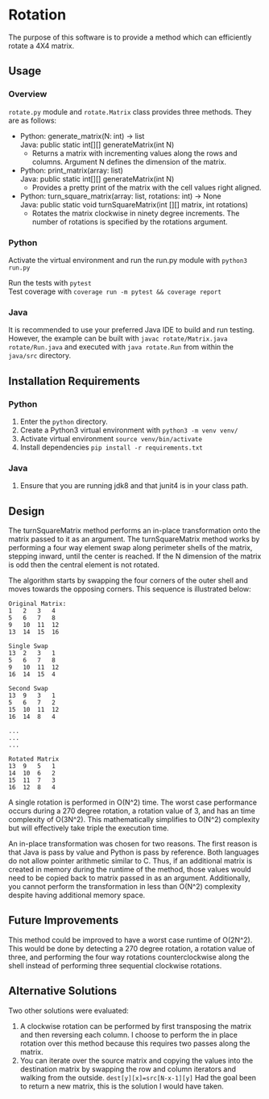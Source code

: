 # Rotation

The purpose of this software is to provide a method which can efficiently rotate
a 4X4 matrix.

## Usage
### Overview
`rotate.py` module and `rotate.Matrix` class provides three methods. They are as
follows:<br>
- Python: generate_matrix(N: int) -> list<br>
  Java: public static int[][] generateMatrix(int N)<br>
  - Returns a matrix with incrementing values along the rows and columns.
      Argument N defines the dimension of the matrix.
- Python: print_matrix(array: list)<br>
  Java:  public static int[][] generateMatrix(int N)<br>
    - Provides a pretty print of the matrix with the cell values right aligned.
- Python: turn_square_matrix(array: list, rotations: int) -> None<br>
  Java: public static void turnSquareMatrix(int [][] matrix, int rotations)<br>
    - Rotates the matrix clockwise in ninety degree increments. The number of
        rotations is specified by the rotations argument.

### Python
Activate the virtual environment and run the run.py module with `python3
run.py`<br>

Run the tests with `pytest`<br>
Test coverage with `coverage run -m pytest && coverage report`<br>


### Java
It is recommended to use your preferred Java IDE to build and run testing.
However, the example can be built with `javac rotate/Matrix.java
rotate/Run.java` and executed with `java rotate.Run` from within the `java/src`
directory.<br>

## Installation Requirements
### Python
1. Enter the `python` directory.
2. Create a Python3 virtual environment with `python3 -m venv venv/`
3. Activate virtual environment `source venv/bin/activate`
4. Install dependencies `pip install -r requirements.txt`

### Java
1. Ensure that you are running jdk8 and that junit4 is in your class path.

## Design

The turnSquareMatrix method performs an in-place transformation onto the
matrix passed to it as an argument. The turnSquareMatrix method works by performing a
four way element swap along perimeter shells of the matrix, stepping inward, until
the center is reached. If the N dimension of the matrix is odd then the central
element is not rotated.

The algorithm starts by swapping the four corners of the outer shell and moves
towards the opposing corners. This sequence is illustrated below:

```
Original Matrix:
1   2   3   4
5   6   7   8
9   10  11  12
13  14  15  16

Single Swap
13  2   3   1
5   6   7   8
9   10  11  12
16  14  15  4

Second Swap
13  9   3   1
5   6   7   2
15  10  11  12
16  14  8   4

...
...
...

Rotated Matrix
13  9   5   1
14  10  6   2
15  11  7   3
16  12  8   4
```

A single rotation is performed in O(N^2) time. The worst case performance occurs
during a 270 degree rotation, a rotation value of 3, and has an time complexity
of O(3N^2). This mathematically simplifies to O(N^2) complexity but will
effectively take triple the execution time.

An in-place transformation was chosen for two reasons. The first reason is that
Java is pass by value and Python is pass by reference. Both languages do not allow pointer
arithmetic similar to C. Thus, if an additional matrix is created in memory
during the runtime of the method, those values would need to be copied back to
matrix passed in as an argument. Additionally, you cannot perform the
transformation in less than O(N^2) complexity despite having additional memory space.


## Future Improvements

This method could be improved to have a worst case runtime of O(2N^2). This
would be done by detecting a 270 degree rotation, a rotation value of three, and
performing the four way rotations counterclockwise along the shell instead of
performing three sequential clockwise rotations.


## Alternative Solutions

Two other solutions were evaluated:<br>
1. A clockwise rotation can be performed by first transposing the matrix and
   then reversing each column. I choose to perform the in place rotation over
   this method because this requires two passes along the matrix.
2. You can iterate over the source matrix and copying the values into the
   destination matrix by swapping the row and column iterators and walking from
   the outside. `dest[y][x]=src[N-x-1][y]` Had the goal been to return a new
   matrix, this is the solution I would have taken.
